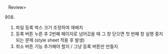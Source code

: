 Review>

0908)
1. 파일 등록 박스 크기 조정하여 재배치  
2. 등록 버튼 누른 후 2번째 페이지로 넘어갔을 때 그 창 닫으면 첫 번째 창 실행 중지 되는 문제 (style sheet 적용 후 발생) 
3. 취소 버튼 기능 추가해야 할지 / 그냥 등록 버튼만 만들지


